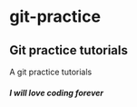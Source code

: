 # git-practice
## Git practice tutorials

A git practice tutorials

##### I will love coding forever
